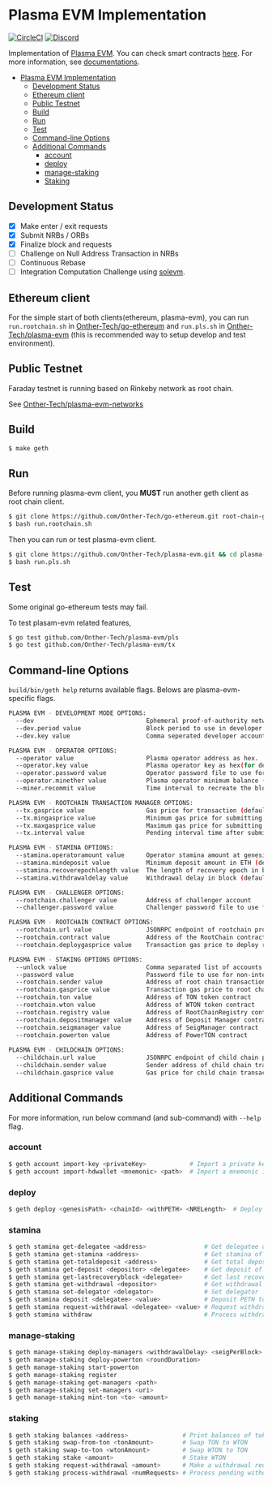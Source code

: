 # Plasma EVM Implementation
[![CircleCI](https://circleci.com/gh/Onther-Tech/plasma-evm.svg?style=shield)](https://app.circleci.com/pipelines/github/Onther-Tech/plasma-evm) [![Discord](https://img.shields.io/badge/discord-join%20chat-blue.svg)](https://discord.gg/8wSpJKz)

Implementation of [Plasma EVM](https://tokamak.network). You can check smart contracts [here](https://github.com/Onther-Tech/plasma-evm-contracts). For more information, see [documentations](http://docs.tokamak.network/).

- [Plasma EVM Implementation](#plasma-evm-implementation)
  - [Development Status](#development-status)
  - [Ethereum client](#ethereum-client)
  - [Public Testnet](#public-testnet)
  - [Build](#build)
  - [Run](#run)
  - [Test](#test)
  - [Command-line Options](#command-line-options)
  - [Additional Commands](#additional-commands)
    - [account](#account)
    - [deploy](#deploy)
    - [manage-staking](#manage-staking)
    - [Staking](#staking)

## Development Status
- [x] Make enter / exit requests
- [x] Submit NRBs / ORBs
- [x] Finalize block and requests
- [ ] Challenge on Null Address Transaction in NRBs
- [ ] Continuous Rebase
- [ ] Integration Computation Challenge using [solevm](https://github.com/Onther-Tech/solEVM).

## Ethereum client

For the simple start of both clients(ethereum, plasma-evm), you can run `run.rootchain.sh` in [Onther-Tech/go-ethereum](https://github.com/Onther-Tech/go-ethereum) and `run.pls.sh` in [Onther-Tech/plasma-evm](https://github.com/Onther-Tech/plasma-evm) (this is recommended way to setup develop and test environment).

## Public Testnet

Faraday testnet is running based on Rinkeby network as root chain.

See [Onther-Tech/plasma-evm-networks](https://github.com/Onther-Tech/plasma-evm-networks)

## Build

```bash
$ make geth
```

## Run

Before running plasma-evm client, you **MUST** run another geth client as root chain client.

```bash
$ git clone https://github.com/Onther-Tech/go-ethereum.git root-chain-geth && cd root-chain-geth
$ bash run.rootchain.sh
```

Then you can run  or test plasma-evm client.

```bash
$ git clone https://github.com/Onther-Tech/plasma-evm.git && cd plasma-evm
$ bash run.pls.sh
```

## Test

Some original go-ethereum tests may fail.


To test plasam-evm related features,
```bash
$ go test github.com/Onther-Tech/plasma-evm/pls
$ go test github.com/Onther-Tech/plasma-evm/tx
```


## Command-line Options

`build/bin/geth help` returns available flags. Belows are plasma-evm-specific flags.

```bash
PLASMA EVM - DEVELOPMENT MODE OPTIONS:
  --dev                               Ephemeral proof-of-authority network with a pre-funded developer account, mining enabled
  --dev.period value                  Block period to use in developer mode (0 = mine only if transaction pending) (default: 0)
  --dev.key value                     Comma seperated developer account key as hex(for dev)

PLASMA EVM - OPERATOR OPTIONS:
  --operator value                    Plasma operator address as hex.
  --operator.key value                Plasma operator key as hex(for dev)
  --operator.password value           Operator password file to use for non-interactive password input
  --operator.minether value           Plasma operator minimum balance (default = 0.5 ether) (default: "0.5")
  --miner.recommit value              Time interval to recreate the block being mined (default: 3s)

PLASMA EVM - ROOTCHAIN TRANSACTION MANAGER OPTIONS:
  --tx.gasprice value                 Gas price for transaction (default = 10 Gwei) (default: 0)
  --tx.mingasprice value              Minimum gas price for submitting a block (default = 1 Gwei) (default: 1000000000)
  --tx.maxgasprice value              Maximum gas price for submitting a block (default = 100 Gwei) (default: 100000000000)
  --tx.interval value                 Pending interval time after submitting a block (default = 10s). If block submit transaction is not mined in 2 intervals, gas price will be adjusted. See https://golang.org/pkg/time/#ParseDuration (default: 10s)

PLASMA EVM - STAMINA OPTIONS:
  --stamina.operatoramount value      Operator stamina amount at genesis block in ETH (default: 1)
  --stamina.mindeposit value          Minimum deposit amount in ETH (default: 0.5)
  --stamina.recoverepochlength value  The length of recovery epoch in block (default: 120960)
  --stamina.withdrawaldelay value     Withdrawal delay in block (default: 362880)

PLASMA EVM - CHALLENGER OPTIONS:
  --rootchain.challenger value        Address of challenger account
  --challenger.password value         Challenger password file to use for non-interactive password input

PLASMA EVM - ROOTCHAIN CONTRACT OPTIONS:
  --rootchain.url value               JSONRPC endpoint of rootchain provider. If URL is empty, ignore the provider.
  --rootchain.contract value          Address of the RootChain contract
  --rootchain.deploygasprice value    Transaction gas price to deploy rootchain in GWei (default: 10000000000)

PLASMA EVM - STAKING OPTIONS OPTIONS:
  --unlock value                      Comma separated list of accounts to unlock
  --password value                    Password file to use for non-interactive password input
  --rootchain.sender value            Address of root chain transaction sender account. it MUST be unlocked by --unlock, --password flags (CAVEAT: To set plasma operator, use --operator flag)
  --rootchain.gasprice value          Transaction gas price to root chain in GWei (default: 10000000000)
  --rootchain.ton value               Address of TON token contract
  --rootchain.wton value              Address of WTON token contract
  --rootchain.registry value          Address of RootChainRegistry contract
  --rootchain.depositmanager value    Address of Deposit Manager contract
  --rootchain.seigmanager value       Address of SeigManager contract
  --rootchain.powerton value          Address of PowerTON contract
  
PLASMA EVM - CHILDCHAIN OPTIONS:
  --childchain.url value              JSONRPC endpoint of child chain provider.
  --childchain.sender value           Sender address of child chain transaction
  --childchain.gasprice value         Gas price for child chain transaction in GWei (default: 0)
```

## Additional Commands
For more information, run below command (and sub-command) with `--help` flag.

### account

```bash
$ geth account import-key <privateKey>            # Import a private key from hex key into a new account
$ geth account import-hdwallet <mnemonic> <path>  # Import a mnemonic into a new account
```

### deploy
```bash
$ geth deploy <genesisPath> <chainId> <withPETH> <NRELength>  # Deploy RootChain contract and make genesis file
```

### stamina
```bash
$ geth stamina get-delegatee <address>                # Get delegatee of account
$ geth stamina get-stamina <address>                  # Get stamina of account
$ geth stamina get-totaldeposit <address>             # Get total deposit of account
$ geth stamina get-deposit <depositor> <delegatee>    # Get deposit of account from the depositor
$ geth stamina get-lastrecoveryblock <delegatee>      # Get last recovery block of the delegatee
$ geth stamina get-withdrawal <depositor>             # Get withdrawal requests
$ geth stamina set-delegator <delegator>              # Set delegator
$ geth stamina deposit <delegatee> <value>            # Deposit PETH to gain stamina
$ geth stamina request-withdrawal <delegatee> <value> # Request withdraw
$ geth stamina withdraw                               # Process withdraw

```

### manage-staking

```bash
$ geth manage-staking deploy-managers <withdrawalDelay> <seigPerBlock> # Deploy staking manager contracts (except PowerTON)
$ geth manage-staking deploy-powerton <roundDuration>                  # Deploy PowerTON contract
$ geth manage-staking start-powerton                                   # Start PowerTON first round
$ geth manage-staking register                                         # Register RootChain contract
$ geth manage-staking get-managers <path>                              # Get staking managers addresses in database
$ geth manage-staking set-managers <uri>                               # Set staking managers addresses in database
$ geth manage-staking mint-ton <to> <amount>                           # Mint TON to account (for dev)
```

### staking

```bash
$ geth staking balances <address>               # Print balances of token and stake
$ geth staking swap-from-ton <tonAmount>        # Swap TON to WTON
$ geth staking swap-to-ton <wtonAmount>         # Swap WTON to TON
$ geth staking stake <amount>                   # Stake WTON
$ geth staking request-withdrawal <amount>      # Make a withdrawal request
$ geth staking process-withdrawal <numRequests> # Process pending withdrawals
```
